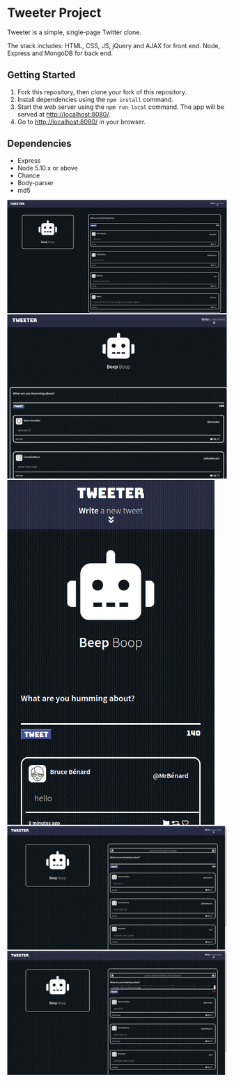 # Tweeter Project

Tweeter is a simple, single-page Twitter clone.

The stack includes: HTML, CSS, JS, jQuery and AJAX for front end. Node, Express and MongoDB for back end.

## Getting Started

1. Fork this repository, then clone your fork of this repository.
2. Install dependencies using the `npm install` command.
3. Start the web server using the `npm run local` command. The app will be served at <http://localhost:8080/>.
4. Go to <http://localhost:8080/> in your browser.

## Dependencies

- Express
- Node 5.10.x or above
- Chance
- Body-parser
- md5

!["Screenshot of desktop size"](https://raw.githubusercontent.com/no-self-required/tweeter/master/docs/fullscreen.png)
!["Screenshot of smaller window size"](https://raw.githubusercontent.com/no-self-required/tweeter/master/docs/narrow.png)
!["Screenshot of most narrow size"](https://raw.githubusercontent.com/no-self-required/tweeter/master/docs/mostnarrowv2.png)
!["Screenshot of empty tweet error"](https://raw.githubusercontent.com/no-self-required/tweeter/master/docs/emptyerror.png)
!["Screenshot of character limit error"](https://raw.githubusercontent.com/no-self-required/tweeter/master/docs/longtweeterror.png)
